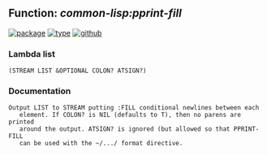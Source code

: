 ## Function: ***common-lisp:pprint-fill***
[![package](https://img.shields.io/badge/Package-COMMON--LISP-5f9ea0.svg?style=social&colorA=999999)](../) [![type](https://img.shields.io/badge/Type-Function-5f9ea0.svg?style=social&colorA=999999)](../#function) [![github](https://img.shields.io/badge/GitHub-View_the_source-5f9ea0.svg?style=social&colorA=999999&logo=github)](https://github.com/sbcl/sbcl/blob/master/src/code/pprint.lisp/) 
### Lambda list
```
(STREAM LIST &OPTIONAL COLON? ATSIGN?)
```
### Documentation
```
Output LIST to STREAM putting :FILL conditional newlines between each
   element. If COLON? is NIL (defaults to T), then no parens are printed
   around the output. ATSIGN? is ignored (but allowed so that PPRINT-FILL
   can be used with the ~/.../ format directive.
```
